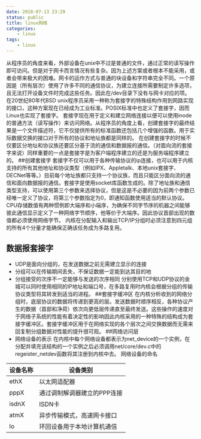 ```yaml
---
date: 2018-07-13 23:29
status: public
title: linux网络
categories:
    - linux
tags:
    - linux  
---
```


从程序员的角度来看，外部设备在unix中不过是普通的文件，通过正常的读写操作即可访问。但是对于网卡而言情况有些复杂。因为上述方案或者根本不能采用，或者会带来极大的困难。网卡的运作方式与普通的块设备和字符串完全不同。一个原因是（所有层次）使用了许多不同的通信协议，为建立连接所需要制定许多选项，且无法打开设备文件时完成这些任务。因此在/dev目录下没有与网卡对应的项。
在20世纪80年代BSD unix程序员采用一种称为套接字的特殊结构作用到网路实现的接口，这种方案现在已经成为工业标准。POSIX标准中也定义了套接字，因而Linux也实现了套接字。
套接字现在用于定义和建立网络连接以便可以使用inode的普通方法（读写操作）来访问网络。从程序员的角度上看，创建套接字的最终结果是一个文件描述符，它不仅提供所有的标准函数还包括几个增强的函数。用于实际数据交换的接口对于所有的协议和地址族都是同样的。
在创建套接字的时候不仅要区分地址和协议族还要区分基于流的通信和数据报的通信。（对面向流的套接字来说）同样重要的一点是套接字是为客户端程序建立的还是为服务端程序建立的。
##创建套接字
套接字不仅可以用于各种传输协议的ip连接，也可以用于内核支持的所有其他地址和协议类型（例如IPX、Appletalk、本地unix套接字、DECNet等等。）目前每个地址族都只支持一个协议族，而且只能区分面向流的通信和面向数据报的通信。套接字是使用socket库函数生成的。除了地址族和通信类型支持，可以使用第三个参数来选择协议，但是这是不必要的因为前两个参数已经唯一定义了协议，将第三个参数指定为0，即通知函数使用适当的默认协议。
CPU存储数值有两种惯例即大端序和小端序，为确保不同字节序的机器之间能够彼此通信显示定义了一种网络字节顺序，他等价于大端序。因此协议首部出现的数值都必须使用网络字节。
内核在分配输入和输出TCP/IP分组时必须注意到四元组的所有4个分量才能确保正确该任务成为多路复用。
## 数据报套接字
- UDP是面向分组的，在发送数据之前无需建立显示的连接
- 分组可以在传输期间丢失，不保证数据一定能到达其目的地
- 分组接受的次序不一定能够与发送的次序相同
分别使用TCP和UDP协议的金城可以同时使用相同的IP地址和端口号，在多路复用时内核会根据分组的传输协议类型将其转发到适当的进程。
##套接字缓冲区
在内核分析收到的网络分组时，底层协议的数据将传递到更高的层。发送数据时顺序相反，各种协议产生的数据（首部和净荷）依次向更低层传递直至最终发送。这些操作的速度对于网络子系统的性能有着决定性的影响因此内核采用的一种特殊的结构成为套接字缓冲区。套接字缓冲区用于在网络实现的各个层次之间交换数据而无需来回复制分组数据对性能的提升很可观。
##网络访问层
- 网络设备的表示
在内核中每个网络设备都表示为net_device的一个实例，在分配并填充该结构的一个实例之后必须调用net/core/dev.c中的regeister_netdev函数将其注册到内核中去。
网络设备的命名

设备名称|设备类别
---|---
ethX|以太网适配器
pppX|通过调制解调器建立的PPP连接
isdnX|ISDN卡
atmX|异步传输模式，高速网卡接口
lo|环回设备用于本地计算机通信